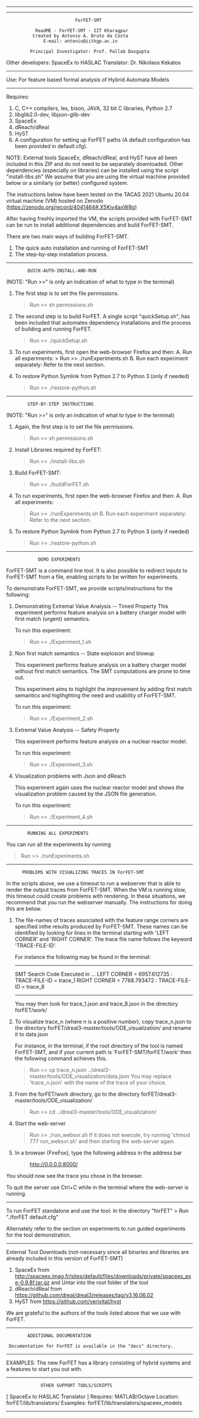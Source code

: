 __________________________________________________________________________

**************************************************************************
                              ForFET-SMT

               ReadME - ForFET-SMT - IIT Kharagpur
              Created by Antonio A. Bruto da Costa
                  E-mail: antonio@iitkgp.ac.in

             Principal Investigator: Prof. Pallab Dasgupta

   Other developers: 
	SpaceEx to HASLAC Translator: Dr. Nikolaos Kekatos
**************************************************************************

Use: For feature based formal analysis of Hybrid Automata Models 

**************************************************************************

Requires:
1. 	C, C++ compilers, lex, bison, JAVA, 32 bit C libraries, Python 2.7
2. 	libglib2.0-dev, libjson-glib-dev
3. 	SpaceEx
4. 	dReach/dReal
5. 	HyST
6. 	A configuration for setting up ForFET paths (A default configuration
	has been provided in default.cfg).

NOTE: External tools SpaceEx, dReach/dReal, and HyST have all been included
in this ZIP and do not need to be separately downloaded. Other dependencies
(especially on libraries) can be installed using the script "install-libs.sh"
We assume that you are using the virtual machine provided below or a 
similarly (or better) configured system. 

The instructions below have been tested on the TACAS 2021 Ubuntu 20.04 
virtual machine (VM) hosted on Zenodo (https://zenodo.org/record/4041464#.X5Kiv4axW8g)

After having freshly imported the VM, the scripts provided with ForFET-SMT 
can be run to install additional dependencies and build ForFET-SMT.

There are two main ways of building ForFET-SMT. 
1. 	The quick auto installation and running of ForFET-SMT
2. 	The step-by-step installation process.

**************************************************************************

			QUICK-AUTO-INSTALL-AND-RUN
(NOTE: "Run >>" is only an indication of what to type in the terminal)
			
1. 	The first step is to set the file permissions.
	>	Run >> sh permissions.sh	
	
2. The second step is to build ForFET. 
	A single script "quickSetup.sh", has been included that automates 
	dependency installations and the process of building and running ForFET. 	
	>	Run >> ./quickSetup.sh	

3. To run experiments, first open the web-browser Firefox and then:
	A.	Run all experiments:
		>	Run >> ./runExperiments.sh
	B. 	Run each experiment separately: Refer to the next section.

4. To restore Python Symlink from Python 2.7 to Python 3 (only if needed)
	>	Run >> ./restore-python.sh
		
**************************************************************************

			STEP-BY-STEP INSTRUCTIONS
(NOTE: "Run >>" is only an indication of what to type in the terminal)
			
1. Again, the first step is to set the file permissions.
	>	Run >> sh permissions.sh	
					
2. Install Libraries required by ForFET:
	>	Run >> ./install-libs.sh
	
3. Build ForFET-SMT:
	>	Run >> ./buildForFET.sh
	
4. To run experiments, first open the web-browser Firefox and then:
	A. Run all experiments:
	>	Run >> ./runExperiments.sh
	B. Run each experiment separately: Refer to the next section.

5. To restore Python Symlink from Python 2.7 to Python 3 (only if needed)
	>	Run >> ./restore-python.sh

**************************************************************************
		
			    DEMO EXPERIMENTS
			    
ForFET-SMT is a command line tool. It is also possible to redirect inputs to
ForFET-SMT from a file, enabling scripts to be written for experiments. 

To demonstrate ForFET-SMT, we provide scripts/instructions for the following:

1. 	Demonstrating Extremal Value Analysis -- Timed Property
	This experiment performs feature analysis on a battery charger model with 
	first match (urgent) semantics. 

	To run this experiment:
	>	Run >> ./Experiment_1.sh

2. 	Non first match semantics -- State explosion and blowup

	This experiment performs feature analysis on a battery charger model without 
	first match semantics. The SMT computations are prone to time out.

	This experiment aims to highlight the improvement by adding first match 
	semantics and higlihghting the need and usability of ForFET-SMT.

	To run this experiment:
	>	Run >> ./Experiment_2.sh

3. 	Extremal Value Analysis -- Safety Property

	This experiment performs feature analysis on a nuclear reactor model.

	To run this experiment:
	>	Run >> ./Experiment_3.sh

4. Visualization problems with Json and dReach

	This experiment again uses the nuclear reactor model and shows the 
	visualization problem caused by the JSON file generation.

	To run this experiment:
	>	Run >> ./Experiment_4.sh

***************************************************************************
			RUNNING ALL EXPERIMENTS
			
You can run all the experiments by running
>	Run >> ./runExperiments.sh

***************************************************************************
	      PROBLEMS WITH VISUALIZING TRACES IN ForFET-SMT

In the scripts above, we use a timeout to run a webserver that is able
to render the output traces from ForFET-SMT. When the VM is running slow, this 
timeout could create problems with rendering. In these situations, we recommend
that you run the webserver manually. The instructions for doing this are below.

1.	The file-names of traces associated with the feature range corners 
	are specified inthe results produced by ForFET-SMT. These names can
	be identified by looking for lines in the terminal starting with 
	'LEFT CORNER' and 'RIGHT CORNER'. The trace file name follows the 
	keyword 'TRACE-FILE-ID'. 
	
	For instance the following may be found in the terminal:
	******************************************************
	SMT Search Code Executed in ...	
	LEFT CORNER = 6957.612735 : TRACE-FILE-ID = trace_1 
	RIGHT CORNER = 7788.793472 : TRACE-FILE-ID = trace_8
	******************************************************
	You may then look for trace_1.json and trace_8.json in the directory
	forFET/work/
	
2.	To visualize trace_n (where n is a positive number), copy trace_n.json
	to the directory forFET/dreal3-master/tools/ODE_visualization/ and 
	rename it to data.json
	
	For instance, in the terminal, if the root directory of the tool is named
	ForFET-SMT, and if your current path is 'ForFET-SMT/forFET/work'
	then the following command achieves this.
	>	Run >> cp trace_n.json ../dreal3-master/tools/ODE_visualization/data.json
	You may replace 'trace_n.json' with the name of the trace of your choice.

3. 	From the forFET/work directory, go to the directory 
	forFET/dreal3-master/tools/ODE_visualization/
	>	Run >> cd ../dreal3-master/tools/ODE_visualization/

4.	Start the web-server
	>	Run >> ./run_websvr.sh 
	If it does not execute, try running 'chmod 777 run_websvr.sh' and 
	then starting the web-server again.
	
5.	In a browser (FireFox), type the following address in the address bar
	>	http://0.0.0.0:8000/	
	
You should now see the trace you chose in the browser. 

To quit the server use Ctrl+C while in the terminal where the 
web-server is running.
	
***************************************************************************

To run ForFET standalone and use the tool:
	In the directory "forFET"
	>	Run "./forFET default.cfg"
	
Alternately refer to the section on experiments
to run guided experiments for the tool demonstration.
	
***************************************************************************
	
External Tool Downloads (not-necessary since all binaries and libraries are already included in this version of ForFET-SMT)
1. SpaceEx from http://spaceex.imag.fr/sites/default/files/downloads/private/spaceex_exe-0.9.8f.tar.gz and Untar into the root folder of the tool
2. dReach/dReal from https://github.com/dreal/dreal3/releases/tag/v3.16.06.02
3. HyST from https://github.com/verivital/hyst

We are grateful to the authors of the tools listed above that we use with
ForFET.

**************************************************************************
		
			ADDITIONAL DOCUMENTATION

     Documentation for ForFET is available in the "docs" directory.

**************************************************************************

EXAMPLES: The new ForFET has a library consisting of hybrid systems and 
a features to start you out with.

**************************************************************************

                 OTHER SUPPORT TOOLS/SCRIPTS
	
[ SpaceEx to HASLAC Translator ]
	Requires: MATLAB/Octave
	Location: forFET/lib/translators/
	Examples: forFET/lib/translators/spaceex_models

************************************************************************** 
